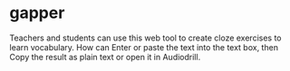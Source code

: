 # gapper
Teachers and students can use this web tool to create cloze exercises to learn vocabulary. 
How can 
Enter or paste the text into the text box, then
Copy the result as plain text or open it in Audiodrill.

